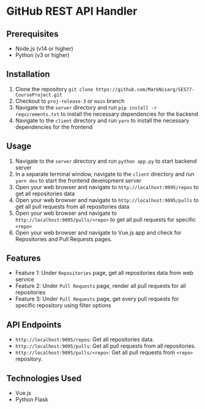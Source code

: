 # GitHub REST API Handler

## Prerequisites

* Node.js (v14 or higher)
* Python (v3 or higher)

## Installation

1. Clone the repository `git clone https://github.com/MarkNisarg/SE577-CourseProject.git`
2. Checkout to `proj-release-3` or `main` branch
3. Navigate to the `server` directory and run `pip install -r requirements.txt` to install the necessary dependencies for the backend
4. Navigate to the `client` directory and run `yarn` to install the necessary dependencies for the frontend

## Usage

1. Navigate to the `server` directory and run `python app.py` to start backend server
2. In a separate terminal window, navigate to the `client` directory and run `yarn dev` to start the frontend development server
3. Open your web browser and navigate to `http://localhost:9095/repos` to get all repositories data
4. Open your web browser and navigate to `http://localhost:9095/pulls` to get all pull requests from all repositories data
5. Open your web browser and navigate to `http://localhost:9095/pulls/<repo>` to get all pull requests for specific `<repo>`
4. Open your web browser and navigate to Vue.js app and check for Repositories and Pull Requests pages.

## Features

* Feature 1: Under `Repositories` page, get all repositories data from web service
* Feature 2: Under `Pull Requests` page, render all pull requests for all repositories
* Feature 3: Under `Pull Requests` page, get every pull requests for specific repository using filter options

## API Endpoints

* `http://localhost:9095/repos`: Get all repositories data.
* `http://localhost:9095/pulls`: Get all pull requests from all repositories.
* `http://localhost:9095/pulls/<repo>`: Get all pull requests from `<repo>` repository.

## Technologies Used

* Vue.js
* Python Flask
